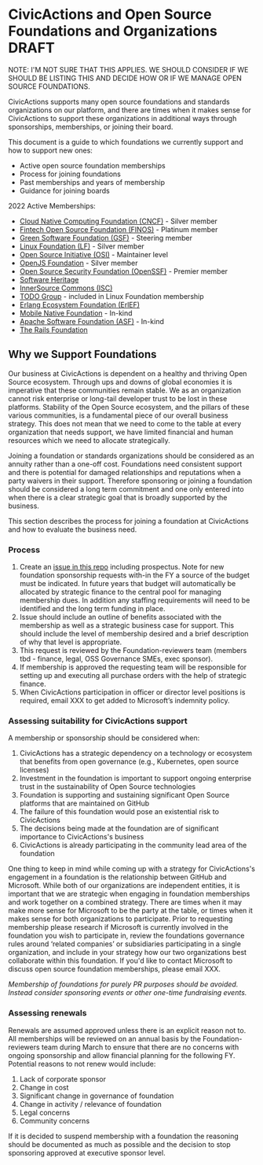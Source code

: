 # CivicActions and Open Source Foundations and Organizations DRAFT

NOTE: I'M NOT SURE THAT THIS APPLIES. WE SHOULD CONSIDER IF WE SHOULD BE LISTING THIS AND DECIDE HOW OR IF WE MANAGE OPEN SOURCE FOUNDATIONS. 

CivicActions supports many open source foundations and standards organizations on our platform, and there are times when it makes sense for CivicActions to support these organizations in additional ways through sponsorships, memberships, or joining their board.

This document is a guide to which foundations we currently support and how to support new ones:

- Active open source foundation memberships
- Process for joining foundations
- Past memberships and years of membership
- Guidance for joining boards

2022 Active Memberships:

- [Cloud Native Computing Foundation (CNCF)](https://www.cncf.io/) - Silver member
- [Fintech Open Source Foundation (FINOS)](https://www.finos.org/) - Platinum member
- [Green Software Foundation (GSF)](https://greensoftware.foundation/) - Steering member
- [Linux Foundation (LF)](https://www.linuxfoundation.org/) - Silver member
- [Open Source Initiative (OSI)](https://opensource.org/) - Maintainer level
- [OpenJS Foundation](https://openjsf.org/) - Silver member
- [Open Source Security Foundation (OpenSSF)](https://openssf.org/) - Premier member
- [Software Heritage](https://www.softwareheritage.org/)
- [InnerSource Commons (ISC)](https://innersourcecommons.org/)
- [TODO Group](https://todogroup.org/) - included in Linux Foundation membership
- [Erlang Ecosystem Foundation (ErlEF)](https://erlef.org/)
- [Mobile Native Foundation](https://mobilenativefoundation.org/) - In-kind
- [Apache Software Foundation (ASF)](https://www.apache.org/) - In-kind
- [The Rails Foundation](https://rubyonrails.org/foundation)

## Why we Support Foundations

Our business at CivicActions is dependent on a healthy and thriving Open Source ecosystem. Through ups and downs of global economies it is imperative that these communities remain stable. We as an organization cannot risk enterprise or long-tail developer trust to be lost in these platforms. Stability of the Open Source ecosystem, and the pillars of these various communities, is a fundamental piece of our overall business strategy. This does not mean that we need to come to the table at every organization that needs support, we have limited financial and human resources which we need to allocate strategically.

Joining a foundation or standards organizations should be considered as an annuity rather than a one-off cost. Foundations need consistent support and there is potential for damaged relationships and reputations when a party waivers in their support. Therefore sponsoring or joining a foundation should be considered a long term commitment and one only entered into when there is a clear strategic goal that is broadly supported by the business.

This section describes the process for joining a foundation at CivicActions and how to evaluate the business need.

### Process

1. Create an [issue in this repo](XXX) including prospectus. Note for new foundation sponsorship requests with-in the FY a source of the budget must be indicated. In future years that budget will automatically be allocated by strategic finance to the central pool for managing membership dues. In addition any staffing requirements will need to be identified and the long term funding in place.
1. Issue should include an outline of benefits associated with the membership as well as a strategic business case for support. This should include the level of membership desired and a brief description of why that level is appropriate.
1. This request is reviewed by the Foundation-reviewers team (members tbd - finance, legal, OSS Governance SMEs, exec sponsor).
1. If membership is approved the requesting team will be responsible for setting up and executing all purchase orders with the help of strategic finance.
1. When CivicActions participation in officer or director level positions is required, email XXX to get added to Microsoft’s indemnity policy.

### Assessing suitability for CivicActions support

A membership or sponsorship should be considered when:

1. CivicActions has a strategic dependency on a technology or ecosystem that benefits from open governance (e.g., Kubernetes, open source licenses)
1. Investment in the foundation is important to support ongoing enterprise trust in the sustainability of Open Source technologies
1. Foundation is supporting and sustaining significant Open Source platforms that are maintained on GitHub
1. The failure of this foundation would pose an existential risk to CivicActions
1. The decisions being made at the foundation are of significant importance to CivicActions's business
1. CivicActions is already participating in the community lead area of the foundation

One thing to keep in mind while coming up with a strategy for CivicActions's engagement in a foundation is the relationship between GitHub and Microsoft. While both of our organizations are independent entities, it is important that we are strategic when engaging in foundation memberships and work together on a combined strategy. There are times when it may make more sense for Microsoft to be the party at the table, or times when it makes sense for both organizations to participate. Prior to requesting membership please research if Microsoft is currently involved in the foundation you wish to participate in, review the foundations governance rules around ‘related companies’ or subsidiaries participating in a single organization, and include in your strategy how our two organizations best collaborate within this foundation. If you'd like to contact Microsoft to discuss open source foundation memberships, please email XXX.

_Membership of foundations for purely PR purposes should be avoided. Instead consider sponsoring events or other one-time fundraising events._

### Assessing renewals

Renewals are assumed approved unless there is an explicit reason not to. All memberships will be reviewed on an annual basis by the Foundation-reviewers team during March to ensure that there are no concerns with ongoing sponsorship and allow financial planning for the following FY. Potential reasons to not renew would include:

1. Lack of corporate sponsor
1. Change in cost
1. Significant change in governance of foundation
1. Change in activity / relevance of foundation
1. Legal concerns
1. Community concerns

If it is decided to suspend membership with a foundation the reasoning should be documented as much as possible and the decision to stop sponsoring approved at executive sponsor level.

